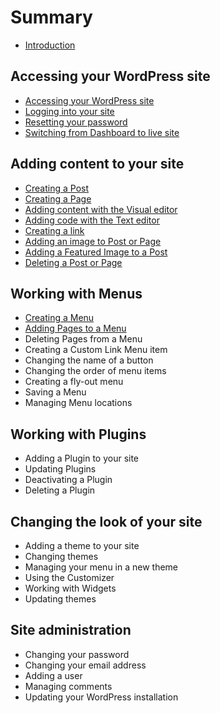 # Summary

* [Introduction](README.md)

## Accessing your WordPress site
* [Accessing your WordPress site](accessing-your-wordpress-site.md)
* [Logging into your site](logging-into-your-site.md)
* [Resetting your password](resetting-your-password.md)
* [Switching from Dashboard to live site](switching-from-dashboard-to-live-site.md)

## Adding content to your site
* [Creating a Post](creating-a-post.md)
* [Creating a Page](creating-a-part.md)
* [Adding content with the Visual editor](adding-content-with-the-visual-editor.md)
* [Adding code with the Text editor](adding-code-with-the-text-editor.md)
* [Creating a link](creating-a-link.md)
* [Adding an image to Post or Page](adding-an-image-to-post-or-page.md)
* [Adding a Featured Image to a Post](adding-a-featured-image-to-a-post.md)
* [Deleting a Post or Page](deleting-a-post-or-page.md)

## Working with Menus
* [Creating a Menu](creating-a-menu.md)
* [Adding Pages to a Menu](adding-pages-to-a-menu.md)
* Deleting Pages from a Menu
* Creating a Custom Link Menu item
* Changing the name of a button
* Changing the order of menu items
* Creating a fly-out menu
* Saving a Menu
* Managing Menu locations

## Working with Plugins
* Adding a Plugin to your site
* Updating Plugins
* Deactivating a Plugin
* Deleting a Plugin

## Changing the look of your site
* Adding a theme to your site
* Changing themes
* Managing your menu in a new theme
* Using the Customizer
* Working with Widgets
* Updating themes

## Site administration
* Changing your password
* Changing your email address
* Adding a user
* Managing comments
* Updating your WordPress installation

